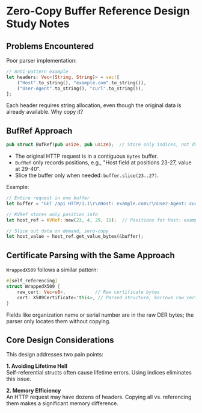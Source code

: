 # Zero-Copy Buffer Reference Design Study Notes

## Problems Encountered

Poor parser implementation:

```rust
// Anti-pattern example
let headers: Vec<(String, String)> = vec![
    ("Host".to_string(), "example.com".to_string()),
    ("User-Agent".to_string(), "curl".to_string()),
];
```

Each header requires string allocation, even though the original data is already available. Why copy it?

## BufRef Approach

```rust
pub struct BufRef(pub usize, pub usize);  // Store only indices, not data
```

- The original HTTP request is in a contiguous `Bytes` buffer.
- `BufRef` only records positions, e.g., "Host field at positions 23-27, value at 29-40".
- Slice the buffer only when needed: `buffer.slice(23..27)`.

Example:
```rust
// Entire request in one buffer
let buffer = "GET /api HTTP/1.1\r\nHost: example.com\r\nUser-Agent: curl\r\n\r\n";

// KVRef stores only position info
let host_ref = KVRef::new(23, 4, 29, 11);  // Positions for Host: example.com

// Slice out data on demand, zero-copy
let host_value = host_ref.get_value_bytes(&buffer);
```

## Certificate Parsing with the Same Approach

`WrappedX509` follows a similar pattern:

```rust
#[self_referencing]
struct WrappedX509 {
    raw_cert: Vec<u8>,           // Raw certificate bytes
    cert: X509Certificate<'this>, // Parsed structure, borrows raw_cert
}
```

Fields like organization name or serial number are in the raw DER bytes; the parser only locates them without copying.

## Core Design Considerations

This design addresses two pain points:

**1. Avoiding Lifetime Hell**  
Self-referential structs often cause lifetime errors. Using indices eliminates this issue.

**2. Memory Efficiency**  
An HTTP request may have dozens of headers. Copying all vs. referencing them makes a significant memory difference.